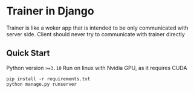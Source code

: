 # Trainer in Django

Trainer is like a woker app that is intended to be only communicated with 
server side. Client should never try to communicate with trainer directly


## Quick Start

Python version `>=3.10`
Run on linux with Nvidia GPU, as it requires CUDA

```
pip install -r requirements.txt
python manage.py runserver
```



